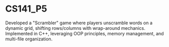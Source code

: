 # CS141_P5
Developed a "Scrambler" game where players unscramble words on a dynamic grid, shifting rows/columns with wrap-around mechanics. Implemented in C++, leveraging OOP principles, memory management, and multi-file organization.
